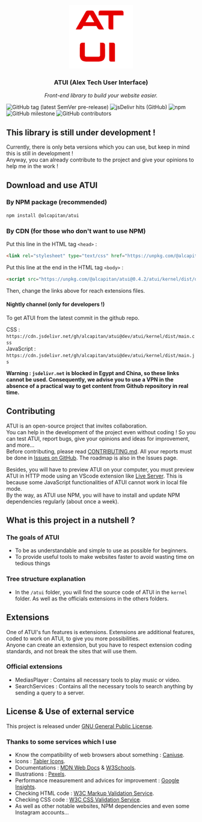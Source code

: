 <p align="center"><img src="atui/kernel/assets/logo.png" alt="Logo ATUI" width="170" height="170"></p>
<h3 align="center">ATUI (Alex Tech User Interface)</h3>
<p align="center"><i>Front-end library to build your website easier.</i></p>

![GitHub tag (latest SemVer pre-release)](https://img.shields.io/github/v/tag/alcapitan/atui?include_prereleases&label=latest%20release)
![jsDelivr hits (GitHub)](https://img.shields.io/jsdelivr/gh/hm/alcapitan/atui?label=jsDelivr%20hits)
![npm](https://img.shields.io/npm/dm/@alcapitan/atui?label=NPM%20downloads)
![GitHub milestone](https://img.shields.io/github/milestones/progress/alcapitan/atui/4?label=issues%20in%20milestone)
![GitHub contributors](https://img.shields.io/github/contributors/alcapitan/atui?label=GitHub%20contributors)

## This library is still under development !

Currently, there is only beta versions which you can use, but keep in mind this is still in development !  
Anyway, you can already contribute to the project and give your opinions to help me in the work !

## Download and use ATUI

### By NPM package (recommended)

```bash
npm install @alcapitan/atui
```

### By CDN (for those who don't want to use NPM)

Put this line in the HTML tag `<head>` :

```html
<link rel="stylesheet" type="text/css" href="https://unpkg.com/@alcapitan/atui@0.4.2/atui/kernel/dist/dist.css" />
```

Put this line at the end in the HTML tag `<body>` :

```html
<script src="https://unpkg.com/@alcapitan/atui@0.4.2/atui/kernel/dist/dist.js"></script>
```

Then, change the links above for reach extensions files.

#### Nightly channel (only for developers !)

To get ATUI from the latest commit in the github repo.

CSS : `https://cdn.jsdelivr.net/gh/alcapitan/atui@dev/atui/kernel/dist/main.css`  
JavaScript : `https://cdn.jsdelivr.net/gh/alcapitan/atui@dev/atui/kernel/dist/main.js`

**Warning : `jsdelivr.net` is blocked in Egypt and China, so these links cannot be used. Consequently, we advise you to use a VPN in the absence of a practical way to get content from Github repository in real time.**

## Contributing

ATUI is an open-source project that invites collaboration.  
You can help in the development of the project even without coding ! So you can test ATUI, report bugs, give your opinions and ideas for improvement, and more...  
Before contributing, please read [CONTRIBUTING.md](https://alcapitan.github.io/atui/CONTRIBUTING.md).
All your reports must be done in [Issues on GitHub](https://github.com/alcapitan/atui/issues). The roadmap is also in the Issues page.

Besides, you will have to preview ATUI on your computer, you must preview ATUI in HTTP mode using an VScode extension like [Live Server](https://marketplace.visualstudio.com/items?itemName=ritwickdey.LiveServer). This is because some JavaScript functionalities of ATUI cannot work in local file mode.  
By the way, as ATUI use NPM, you will have to install and update NPM dependencies regularly (about once a week).

## What is this project in a nutshell ?

### The goals of ATUI

-   To be as understandable and simple to use as possible for beginners.
-   To provide useful tools to make websites faster to avoid wasting time on tedious things

### Tree structure explanation

-   In the `/atui` folder, you will find the source code of ATUI in the `kernel` folder. As well as the officials extensions in the others folders.

## Extensions

One of ATUI's fun features is extensions. Extensions are additional features, coded to work on ATUI, to give you more possibilities.  
Anyone can create an extension, but you have to respect extension coding standards, and not break the sites that will use them.

### Official extensions

-   MediasPlayer : Contains all necessary tools to play music or video.
-   SearchServices : Contains all the necessary tools to search anything by sending a query to a server.

## License & Use of external service

This project is released under [GNU General Public License](https://alcapitan.github.io/atui/LICENSE.md).

### Thanks to some services which I use

-   Know the compatibility of web browsers about something : [Caniuse](https://caniuse.com).
-   Icons : [Tabler Icons](https://tabler-icons.io/).
-   Documentations : [MDN Web Docs](https://developer.mozilla.org) & [W3Schools](https://www.w3schools.com).
-   Illustrations : [Pexels](https://pexels.com).
-   Performance measurement and advices for improvement : [Google Insights](https://developers.google.com/speed/pagespeed/insights).
-   Checking HTML code : [W3C Markup Validation Service](https://validator.w3.org).
-   Checking CSS code : [W3C CSS Validation Service](https://jigsaw.w3.org/css-validator).
-   As well as other notable websites, NPM dependencies and even some Instagram accounts...
